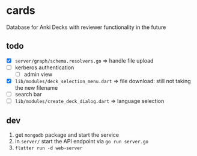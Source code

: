 # cards
Database for Anki Decks with reviewer functionality in the future

## todo
- [x] `server/graph/schema.resolvers.go` => handle file upload
- [ ] kerberos authentication
    - [ ] admin view
- [x] `lib/modules/deck_selection_menu.dart` => file download: still not taking the new filename
- [ ] search bar
- [ ] `lib/modules/create_deck_dialog.dart` => language selection

## dev
1. get `mongodb` package and start the service
2. in `server/` start the API endpoint via `go run server.go`
3. `flutter run -d web-server`
